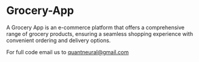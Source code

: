 # Grocery-App
A Grocery App is an e-commerce platform that offers a comprehensive range of grocery products, ensuring a seamless shopping experience with convenient ordering and delivery options.

For full code email us to quantneural@gmail.com
